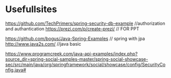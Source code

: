 # Usefullsites
https://github.com/TechPrimers/spring-security-db-example   //authorization and authantication
https://prezi.com/p/create-prezi/                           // FOR PPT

https://github.com/bogus/Java-Spring-Examples               // spring with jpa
http://www.java2s.com/                                      //java basic




https://www.programcreek.com/java-api-examples/index.php?source_dir=spring-social-samples-master/spring-social-showcase-sec/src/main/java/org/springframework/social/showcase/config/SecurityConfig.java#
